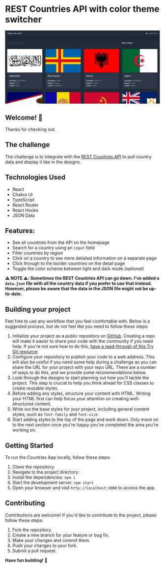 # REST Countries API with color theme switcher

![Design preview for the REST Countries API with color theme switcher coding challenge](./src/assets/landing-page.png)

## Welcome! 👋

Thanks for checking out.

## The challenge

The challenge is to integrate with the [REST Countries API](https://restcountries.com) to pull country data and display it like in the designs.

## Technologies Used

- React
- Chakra UI
- TypeScript
- React Router
- React Hooks
- JSON Data


## Features:

- See all countries from the API on the homepage
- Search for a country using an `input` field
- Filter countries by region
- Click on a country to see more detailed information on a separate page
- Click through to the border countries on the detail page
- Toggle the color scheme between light and dark mode *(optional)*


**⚠️ NOTE ⚠️: Sometimes the REST Countries API can go down. I've added a `data.json` file with all the country data if you prefer to use that instead. However, please be aware that the data in the JSON file might not be up-to-date.**

## Building your project

Feel free to use any workflow that you feel comfortable with. Below is a suggested process, but do not feel like you need to follow these steps:

1. Initialize your project as a public repository on [GitHub](https://github.com/). Creating a repo will make it easier to share your code with the community if you need help. If you're not sure how to do this, [have a read-through of this Try Git resource](https://try.github.io/).
2. Configure your repository to publish your code to a web address. This will also be useful if you need some help during a challenge as you can share the URL for your project with your repo URL. There are a number of ways to do this, and we provide some recommendations below.
3. Look through the designs to start planning out how you'll tackle the project. This step is crucial to help you think ahead for CSS classes to create reusable styles.
4. Before adding any styles, structure your content with HTML. Writing your HTML first can help focus your attention on creating well-structured content.
5. Write out the base styles for your project, including general content styles, such as `font-family` and `font-size`.
6. Start adding styles to the top of the page and work down. Only move on to the next section once you're happy you've completed the area you're working on.

## Getting Started

To run the Countries App locally, follow these steps:

1. Clone the repository:
2. Navigate to the project directory:
3. Install the dependencies: <code>npm i </code>
4. Start the development server: `npm start`
5. Open your browser and visit `http://localhost:3000` to access the app.

## Contributing

Contributions are welcome! If you'd like to contribute to the project, please follow these steps:

1. Fork the repository.
2. Create a new branch for your feature or bug fix.
3. Make your changes and commit them.
4. Push your changes to your fork.
5. Submit a pull request.







**Have fun building!** 🚀
